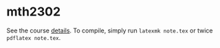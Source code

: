 # mth2302
See the course [details](http://www.polymtl.ca/etudes/cours/details.php?sigle=MTH2302A). To compile,
simply run `latexmk note.tex` or twice `pdflatex note.tex`.
